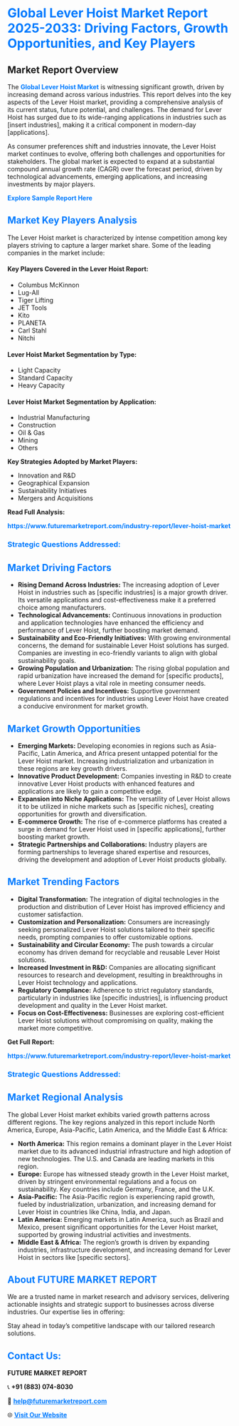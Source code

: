 <h1 style="color: #007BFF;">Global Lever Hoist Market Report 2025-2033: Driving Factors, Growth Opportunities, and Key Players</h1>

<section id="overview">
<h2>Market Report Overview</h2>
<p>The <a href="https://www.futuremarketreport.com/industry-report/lever-hoist-market" style="color: #007BFF; text-decoration: none;"><strong>Global Lever Hoist Market</strong></a> is witnessing significant growth, driven by increasing demand across various industries. This report delves into the key aspects of the Lever Hoist market, providing a comprehensive analysis of its current status, future potential, and challenges. The demand for Lever Hoist has surged due to its wide-ranging applications in industries such as [insert industries], making it a critical component in modern-day [applications].</p>
<p>As consumer preferences shift and industries innovate, the Lever Hoist market continues to evolve, offering both challenges and opportunities for stakeholders. The global market is expected to expand at a substantial compound annual growth rate (CAGR) over the forecast period, driven by technological advancements, emerging applications, and increasing investments by major players.</p>
</section>

<section id="overview">
<p><a href="https://www.futuremarketreport.com/request-sample/reportId=42753" style="color: #007BFF; text-decoration: none;"><strong>Explore Sample Report Here</strong></a></p>
</section>

<section id="key-players">
<h2 style="color: #007BFF;">Market Key Players Analysis</h2>
<p>The Lever Hoist market is characterized by intense competition among key players striving to capture a larger market share. Some of the leading companies in the market include:</p>
<h4>Key Players Covered in the Lever Hoist Report:</h4>
<ul><li>Columbus McKinnon</li><li>Lug-All</li><li>Tiger Lifting</li><li>JET Tools</li><li>Kito</li><li>PLANETA</li><li>Carl Stahl</li><li>Nitchi</li></ul>
<h4>Lever Hoist Market Segmentation by Type:</h4>
<ul><li>Light Capacity</li><li>Standard Capacity</li><li>Heavy Capacity</li></ul>

<h4>Lever Hoist Market Segmentation by Application:</h4>
<ul><li>Industrial Manufacturing</li><li>Construction</li><li>Oil &amp; Gas</li><li>Mining</li><li>Others</li></ul>
<p><strong>Key Strategies Adopted by Market Players:</strong></p>
<ul>
<li>Innovation and R&D</li>
<li>Geographical Expansion</li>
<li>Sustainability Initiatives</li>
<li>Mergers and Acquisitions</li>
</ul>
</section>

<section>
<p><strong>Read Full Analysis: </strong></p><a href="https://www.futuremarketreport.com/industry-report/lever-hoist-market" style="color: #007BFF; text-decoration: none;"><strong>https://www.futuremarketreport.com/industry-report/lever-hoist-market</strong></a>
<h3 style="color: #007BFF;">Strategic Questions Addressed:</h3>
</section>

<section id="driving-factors">
<h2 style="color: #007BFF;">Market Driving Factors</h2>
<ul>
<li><strong>Rising Demand Across Industries:</strong> The increasing adoption of Lever Hoist in industries such as [specific industries] is a major growth driver. Its versatile applications and cost-effectiveness make it a preferred choice among manufacturers.</li>
<li><strong>Technological Advancements:</strong> Continuous innovations in production and application technologies have enhanced the efficiency and performance of Lever Hoist, further boosting market demand.</li>
<li><strong>Sustainability and Eco-Friendly Initiatives:</strong> With growing environmental concerns, the demand for sustainable Lever Hoist solutions has surged. Companies are investing in eco-friendly variants to align with global sustainability goals.</li>
<li><strong>Growing Population and Urbanization:</strong> The rising global population and rapid urbanization have increased the demand for [specific products], where Lever Hoist plays a vital role in meeting consumer needs.</li>
<li><strong>Government Policies and Incentives:</strong> Supportive government regulations and incentives for industries using Lever Hoist have created a conducive environment for market growth.</li>
</ul>
</section>

<section id="growth-opportunities">
<h2 style="color: #007BFF;">Market Growth Opportunities</h2>
<ul>
<li><strong>Emerging Markets:</strong> Developing economies in regions such as Asia-Pacific, Latin America, and Africa present untapped potential for the Lever Hoist market. Increasing industrialization and urbanization in these regions are key growth drivers.</li>
<li><strong>Innovative Product Development:</strong> Companies investing in R&D to create innovative Lever Hoist products with enhanced features and applications are likely to gain a competitive edge.</li>
<li><strong>Expansion into Niche Applications:</strong> The versatility of Lever Hoist allows it to be utilized in niche markets such as [specific niches], creating opportunities for growth and diversification.</li>
<li><strong>E-commerce Growth:</strong> The rise of e-commerce platforms has created a surge in demand for Lever Hoist used in [specific applications], further boosting market growth.</li>
<li><strong>Strategic Partnerships and Collaborations:</strong> Industry players are forming partnerships to leverage shared expertise and resources, driving the development and adoption of Lever Hoist products globally.</li>
</ul>
</section>

<section id="trending-factors">
<h2 style="color: #007BFF;">Market Trending Factors</h2>
<ul>
<li><strong>Digital Transformation:</strong> The integration of digital technologies in the production and distribution of Lever Hoist has improved efficiency and customer satisfaction.</li>
<li><strong>Customization and Personalization:</strong> Consumers are increasingly seeking personalized Lever Hoist solutions tailored to their specific needs, prompting companies to offer customizable options.</li>
<li><strong>Sustainability and Circular Economy:</strong> The push towards a circular economy has driven demand for recyclable and reusable Lever Hoist solutions.</li>
<li><strong>Increased Investment in R&D:</strong> Companies are allocating significant resources to research and development, resulting in breakthroughs in Lever Hoist technology and applications.</li>
<li><strong>Regulatory Compliance:</strong> Adherence to strict regulatory standards, particularly in industries like [specific industries], is influencing product development and quality in the Lever Hoist market.</li>
<li><strong>Focus on Cost-Effectiveness:</strong> Businesses are exploring cost-efficient Lever Hoist solutions without compromising on quality, making the market more competitive.</li>
</ul>
</section>

<section>
<p><strong>Get Full Report: </strong></p><a href="https://www.futuremarketreport.com/industry-report/lever-hoist-market" style="color: #007BFF; text-decoration: none;"><strong>https://www.futuremarketreport.com/industry-report/lever-hoist-market</strong></a>
<h3 style="color: #007BFF;">Strategic Questions Addressed:</h3>
</section>


<section id="regional-analysis">
<h2 style="color: #007BFF;">Market Regional Analysis</h2>
<p>The global Lever Hoist market exhibits varied growth patterns across different regions. The key regions analyzed in this report include North America, Europe, Asia-Pacific, Latin America, and the Middle East & Africa:</p>
<ul>
<li><strong>North America:</strong> This region remains a dominant player in the Lever Hoist market due to its advanced industrial infrastructure and high adoption of new technologies. The U.S. and Canada are leading markets in this region.</li>
<li><strong>Europe:</strong> Europe has witnessed steady growth in the Lever Hoist market, driven by stringent environmental regulations and a focus on sustainability. Key countries include Germany, France, and the U.K.</li>
<li><strong>Asia-Pacific:</strong> The Asia-Pacific region is experiencing rapid growth, fueled by industrialization, urbanization, and increasing demand for Lever Hoist in countries like China, India, and Japan.</li>
<li><strong>Latin America:</strong> Emerging markets in Latin America, such as Brazil and Mexico, present significant opportunities for the Lever Hoist market, supported by growing industrial activities and investments.</li>
<li><strong>Middle East & Africa:</strong> The region’s growth is driven by expanding industries, infrastructure development, and increasing demand for Lever Hoist in sectors like [specific sectors].</li>
</ul>
</section>

<footer>
<h2 style="color: #007BFF;">About FUTURE MARKET REPORT</h2>
<p>We are a trusted name in market research and advisory services, delivering actionable insights and strategic support to businesses across diverse industries. Our expertise lies in offering:</p>

<p>Stay ahead in today’s competitive landscape with our tailored research solutions.</p>

<h2 style="color: #007BFF;">Contact Us:</h2>
<p><strong>FUTURE MARKET REPORT</strong></p>
<p>📞 <strong>+91 (883) 074-8030</strong></p>
<p>📧 <strong><a href="mailto:help@futuremarketreport.com" style="color: #007BFF;">help@futuremarketreport.com</a></strong></p>
<p>🌐 <strong><a href="https://www.futuremarketreport.com/" style="color: #007BFF;">Visit Our Website</a></strong></p>
</footer>
